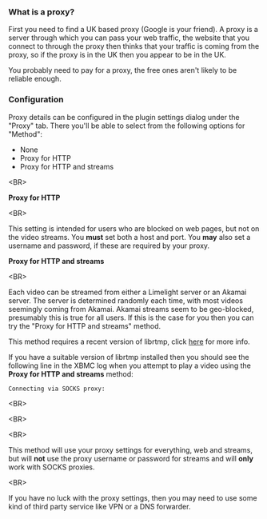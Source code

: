 ### What is a proxy? ###
First you need to find a UK based proxy (Google is your friend). A proxy is a server through which you can pass your web traffic, the website that you connect to through the proxy then thinks that your traffic is coming from the proxy, so if the proxy is in the UK then you appear to be in the UK.

You probably need to pay for a proxy, the free ones aren't likely to be reliable enough.

### Configuration ###

Proxy details can be configured in the plugin settings dialog under the "Proxy" tab. There you'll be able to select from the following options for "Method":

  * None
  * Proxy for HTTP
  * Proxy for HTTP and streams


&lt;BR&gt;


**Proxy for HTTP**

&lt;BR&gt;


This setting is intended for users who are blocked on web pages, but not on the video streams. You **must** set both a host and port. You **may** also set a username and password, if these are required by your proxy.

**Proxy for HTTP and streams**

&lt;BR&gt;


Each video can be streamed from either a Limelight server or an Akamai server. The server is determined randomly each time, with most videos seemingly coming from Akamai. Akamai streams seem to be geo-blocked, presumably this is true for all users. If this is the case for you then you can try the "Proxy for HTTP and streams" method.

This method requires a recent version of librtmp, click [here](librtmp.md) for more info.

If you have a suitable version of librtmp installed then you should see the following line in the XBMC log when you attempt to play a video using the **Proxy for HTTP and streams** method:

`Connecting via SOCKS proxy: `


&lt;BR&gt;



&lt;BR&gt;



&lt;BR&gt;


This method will use your proxy settings for everything, web and streams, but will **not** use the proxy username or password for streams and will **only** work with SOCKS proxies.



&lt;BR&gt;

If you have no luck with the proxy settings, then you may need to use some kind of third party service like VPN or a DNS forwarder.